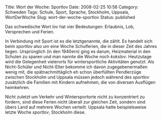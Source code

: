 Title: Wort der Woche: Sportlov
Date: 2008-02-25 10:56
Category: Schweden
Tags: Schule, Sport, Sprache, Stockholm, Uppsala, WortDerWoche
Slug: wort-der-woche-sportlov
Status: published

Das schwedische Wort *lov* hat vier Bedeutungen: Erlaubnis, Lob,
Versprechen und Ferien.

In Verbindung mit Sport ist es die letztgenannte, die zählt. Es handelt
sich beim *sportlov* also um eine Woche Schulferien, die in dieser Zeit
des Jahres liegen. Ursprünglich (in den 1940ern) ging es darum,
Heizmaterial in den Schulen zu sparen und man nannte die Woche noch
*kokslov*. Heutzutage wird die Gelegenheit vielerorts für
wintersportliche Aktivitäten genutzt. Als Nicht-Schüler und Nicht-Elter
bekomme ich davon zugegebenermaßen wenig mit, die spätnachmittäglich eh
schon überfüllten Pendlerzüge zwischen Stockholm und Uppsala müssen
jedoch während des *sportlov* zusätzlich die Familien mit Kindern
aufnehmen, die von diversen Ausflügen heimkehren.

Nicht zuletzt um Verkehr und Wintersportorte nicht zu konzentriert zu
fordern, sind diese Ferien nicht überall zur gleichen Zeit, sondern sind
übers Land auf mehrere Wochen verteilt. Uppsala hatte beispielsweise
letzte Woche *sportlov*, Stockholm diese.

